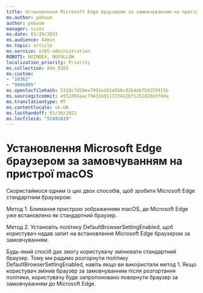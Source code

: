 ```yaml
---
title: Установлення Microsoft Edge браузером за замовчуванням на пристрої macOS
ms.author: pebaum
author: pebaum
manager: scotv
ms.date: 03/29/2021
ms.audience: Admin
ms.topic: article
ms.service: o365-administration
ROBOTS: NOINDEX, NOFOLLOW
localization_priority: Priority
ms.collection: Adm_O365
ms.custom:
- "10362"
- "9006005"
ms.openlocfilehash: 5318c7d20ee7091e162e566cd2b4ebf5d255915b
ms.sourcegitcommit: e552d65aac79433a911723412bf1252d20d3f0da
ms.translationtype: MT
ms.contentlocale: uk-UA
ms.lasthandoff: 03/30/2021
ms.locfileid: "51491819"
---
```

# <a name="set-microsoft-edge-as-the-default-browser-on-a-macos-device"></a>Установлення Microsoft Edge браузером за замовчуванням на пристрої macOS

Скористаймося одним із цих двох способів, щоб зробити Microsoft Edge стандартним браузером:

Метод 1. Блимання пристрою зображенням macOS, де Microsoft Edge уже встановлено як стандартний браузер.

Метод 2. Установіть політику DefaultBrowserSettingEnabled, щоб користувач надав запит на встановлення Microsoft Edge браузером за замовчуванням.

Будь-який спосіб дає змогу користувачу змінювати стандартний браузер. Тому ми радимо розгорнути політику DefaultBrowserSettingEnabled, навіть якщо ви використали метод 1. Якщо користувач змінив браузер за замовчуванням після розгортання політики, користувачу буде запропоновано повернути браузер за замовчуванням до Microsoft Edge.
